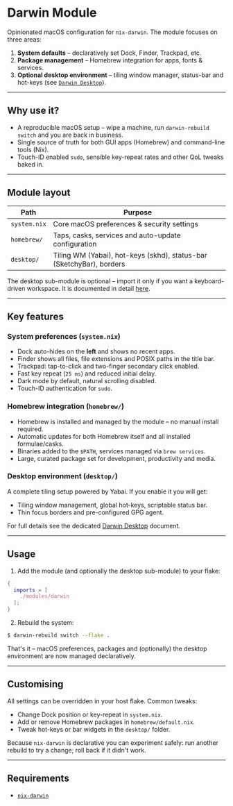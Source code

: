 # Darwin Module

Opinionated macOS configuration for `nix-darwin`. The module focuses on three areas:

1. **System defaults** – declaratively set Dock, Finder, Trackpad, etc.
2. **Package management** – Homebrew integration for apps, fonts & services.
3. **Optional desktop environment** – tiling window manager, status-bar and hot-keys (see [`Darwin Desktop`](modules-darwin-desktop.md)).

---

## Why use it?

- A reproducible macOS setup – wipe a machine, run `darwin-rebuild switch` and you are back in business.
- Single source of truth for both GUI apps (Homebrew) and command-line tools (Nix).
- Touch-ID enabled `sudo`, sensible key-repeat rates and other QoL tweaks baked in.

---

## Module layout

| Path         | Purpose                                                              |
| ------------ | -------------------------------------------------------------------- |
| `system.nix` | Core macOS preferences & security settings                           |
| `homebrew/`  | Taps, casks, services and auto-update configuration                  |
| `desktop/`   | Tiling WM (Yabai), hot-keys (skhd), status-bar (SketchyBar), borders |

The desktop sub-module is optional – import it only if you want a keyboard-driven workspace. It is documented in detail [here](modules-darwin-desktop.md).

---

## Key features

### System preferences (`system.nix`)

- Dock auto-hides on the **left** and shows no recent apps.
- Finder shows all files, file extensions and POSIX paths in the title bar.
- Trackpad: tap-to-click and two-finger secondary click enabled.
- Fast key repeat (`25 ms`) and reduced initial delay.
- Dark mode by default, natural scrolling disabled.
- Touch-ID authentication for `sudo`.

### Homebrew integration (`homebrew/`)

- Homebrew is installed and managed by the module – no manual install required.
- Automatic updates for both Homebrew itself and all installed formulae/casks.
- Binaries added to the `$PATH`, services managed via `brew services`.
- Large, curated package set for development, productivity and media.

### Desktop environment (`desktop/`)

A complete tiling setup powered by Yabai. If you enable it you will get:

- Tiling window management, global hot-keys, scriptable status bar.
- Thin focus borders and pre-configured GPG agent.

For full details see the dedicated [Darwin Desktop](modules-darwin-desktop.md) document.

---

## Usage

1. Add the module (and optionally the desktop sub-module) to your flake:

```nix
{
  imports = [
    ./modules/darwin
  ];
}
```

2. Rebuild the system:

```bash
$ darwin-rebuild switch --flake .
```

That's it – macOS preferences, packages and (optionally) the desktop environment are now managed declaratively.

---

## Customising

All settings can be overridden in your host flake. Common tweaks:

- Change Dock position or key-repeat in `system.nix`.
- Add or remove Homebrew packages in `homebrew/default.nix`.
- Tweak hot-keys or bar widgets in the `desktop/` folder.

Because `nix-darwin` is declarative you can experiment safely: run another rebuild to try a change; roll back if it didn't work.

---

## Requirements

- [`nix-darwin`](https://github.com/LnL7/nix-darwin)
